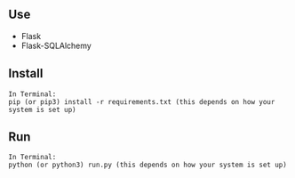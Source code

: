 ## Use

- Flask
- Flask-SQLAlchemy

## Install

```
In Terminal:
pip (or pip3) install -r requirements.txt (this depends on how your system is set up)
```

## Run

```
In Terminal:
python (or python3) run.py (this depends on how your system is set up)
```
